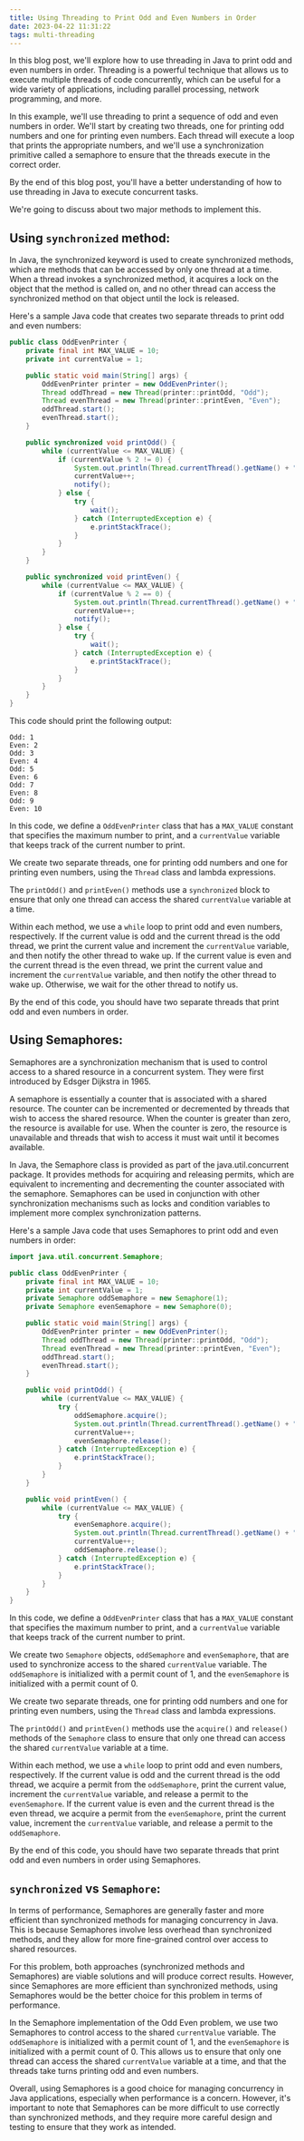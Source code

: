 ```yaml
---
title: Using Threading to Print Odd and Even Numbers in Order
date: 2023-04-22 11:31:22
tags: multi-threading
---
```

In this blog post, we'll explore how to use threading in Java to print odd and even numbers in order. Threading is a powerful technique that allows us to execute multiple threads of code concurrently, which can be useful for a wide variety of applications, including parallel processing, network programming, and more.

In this example, we'll use threading to print a sequence of odd and even numbers in order. We'll start by creating two threads, one for printing odd numbers and one for printing even numbers. Each thread will execute a loop that prints the appropriate numbers, and we'll use a synchronization primitive called a semaphore to ensure that the threads execute in the correct order.

By the end of this blog post, you'll have a better understanding of how to use threading in Java to execute concurrent tasks.

We're going to discuss about two major methods to implement this.

## Using <code>synchronized</code> method:

In Java, the synchronized keyword is used to create synchronized methods, which are methods that can be accessed by only one thread at a time. When a thread invokes a synchronized method, it acquires a lock on the object that the method is called on, and no other thread can access the synchronized method on that object until the lock is released.

Here's a sample Java code that creates two separate threads to print odd and even numbers:

``` java
public class OddEvenPrinter {
    private final int MAX_VALUE = 10;
    private int currentValue = 1;

    public static void main(String[] args) {
        OddEvenPrinter printer = new OddEvenPrinter();
        Thread oddThread = new Thread(printer::printOdd, "Odd");
        Thread evenThread = new Thread(printer::printEven, "Even");
        oddThread.start();
        evenThread.start();
    }

    public synchronized void printOdd() {
        while (currentValue <= MAX_VALUE) {
            if (currentValue % 2 != 0) {
                System.out.println(Thread.currentThread().getName() + ": " + currentValue);
                currentValue++;
                notify();
            } else {
                try {
                    wait();
                } catch (InterruptedException e) {
                    e.printStackTrace();
                }
            }
        }
    }

    public synchronized void printEven() {
        while (currentValue <= MAX_VALUE) {
            if (currentValue % 2 == 0) {
                System.out.println(Thread.currentThread().getName() + ": " + currentValue);
                currentValue++;
                notify();
            } else {
                try {
                    wait();
                } catch (InterruptedException e) {
                    e.printStackTrace();
                }
            }
        }
    }
}
```

This code should print the following output:

```
Odd: 1
Even: 2
Odd: 3
Even: 4
Odd: 5
Even: 6
Odd: 7
Even: 8
Odd: 9
Even: 10
```

In this code, we define a `OddEvenPrinter` class that has a `MAX_VALUE` constant that specifies the maximum number to print, and a `currentValue` variable that keeps track of the current number to print.

We create two separate threads, one for printing odd numbers and one for printing even numbers, using the `Thread` class and lambda expressions.

The `printOdd()` and `printEven()` methods use a `synchronized` block to ensure that only one thread can access the shared `currentValue` variable at a time.

Within each method, we use a `while` loop to print odd and even numbers, respectively. If the current value is odd and the current thread is the odd thread, we print the current value and increment the `currentValue` variable, and then notify the other thread to wake up. If the current value is even and the current thread is the even thread, we print the current value and increment the `currentValue` variable, and then notify the other thread to wake up. Otherwise, we wait for the other thread to notify us.

By the end of this code, you should have two separate threads that print odd and even numbers in order.

## Using Semaphores:

Semaphores are a synchronization mechanism that is used to control access to a shared resource in a concurrent system. They were first introduced by Edsger Dijkstra in 1965.

A semaphore is essentially a counter that is associated with a shared resource. The counter can be incremented or decremented by threads that wish to access the shared resource. When the counter is greater than zero, the resource is available for use. When the counter is zero, the resource is unavailable and threads that wish to access it must wait until it becomes available.

In Java, the Semaphore class is provided as part of the java.util.concurrent package. It provides methods for acquiring and releasing permits, which are equivalent to incrementing and decrementing the counter associated with the semaphore. Semaphores can be used in conjunction with other synchronization mechanisms such as locks and condition variables to implement more complex synchronization patterns.

Here's a sample Java code that uses Semaphores to print odd and even numbers in order:

``` java
import java.util.concurrent.Semaphore;

public class OddEvenPrinter {
    private final int MAX_VALUE = 10;
    private int currentValue = 1;
    private Semaphore oddSemaphore = new Semaphore(1);
    private Semaphore evenSemaphore = new Semaphore(0);

    public static void main(String[] args) {
        OddEvenPrinter printer = new OddEvenPrinter();
        Thread oddThread = new Thread(printer::printOdd, "Odd");
        Thread evenThread = new Thread(printer::printEven, "Even");
        oddThread.start();
        evenThread.start();
    }

    public void printOdd() {
        while (currentValue <= MAX_VALUE) {
            try {
                oddSemaphore.acquire();
                System.out.println(Thread.currentThread().getName() + ": " + currentValue);
                currentValue++;
                evenSemaphore.release();
            } catch (InterruptedException e) {
                e.printStackTrace();
            }
        }
    }

    public void printEven() {
        while (currentValue <= MAX_VALUE) {
            try {
                evenSemaphore.acquire();
                System.out.println(Thread.currentThread().getName() + ": " + currentValue);
                currentValue++;
                oddSemaphore.release();
            } catch (InterruptedException e) {
                e.printStackTrace();
            }
        }
    }
}
```

In this code, we define a `OddEvenPrinter` class that has a `MAX_VALUE` constant that specifies the maximum number to print, and a `currentValue` variable that keeps track of the current number to print.

We create two `Semaphore` objects, `oddSemaphore` and `evenSemaphore`, that are used to synchronize access to the shared `currentValue` variable. The `oddSemaphore` is initialized with a permit count of 1, and the `evenSemaphore` is initialized with a permit count of 0.

We create two separate threads, one for printing odd numbers and one for printing even numbers, using the `Thread` class and lambda expressions.

The `printOdd()` and `printEven()` methods use the `acquire()` and `release()` methods of the `Semaphore` class to ensure that only one thread can access the shared `currentValue` variable at a time.

Within each method, we use a `while` loop to print odd and even numbers, respectively. If the current value is odd and the current thread is the odd thread, we acquire a permit from the `oddSemaphore`, print the current value, increment the `currentValue` variable, and release a permit to the `evenSemaphore`. If the current value is even and the current thread is the even thread, we acquire a permit from the `evenSemaphore`, print the current value, increment the `currentValue` variable, and release a permit to the `oddSemaphore`.

By the end of this code, you should have two separate threads that print odd and even numbers in order using Semaphores.


## `synchronized` vs `Semaphore`:

In terms of performance, Semaphores are generally faster and more efficient than synchronized methods for managing concurrency in Java. This is because Semaphores involve less overhead than synchronized methods, and they allow for more fine-grained control over access to shared resources.

For this problem, both approaches (synchronized methods and Semaphores) are viable solutions and will produce correct results. However, since Semaphores are more efficient than synchronized methods, using Semaphores would be the better choice for this problem in terms of performance.

In the Semaphore implementation of the Odd Even problem, we use two Semaphores to control access to the shared `currentValue` variable. The `oddSemaphore` is initialized with a permit count of 1, and the `evenSemaphore` is initialized with a permit count of 0. This allows us to ensure that only one thread can access the shared `currentValue` variable at a time, and that the threads take turns printing odd and even numbers.

Overall, using Semaphores is a good choice for managing concurrency in Java applications, especially when performance is a concern. However, it's important to note that Semaphores can be more difficult to use correctly than synchronized methods, and they require more careful design and testing to ensure that they work as intended.
